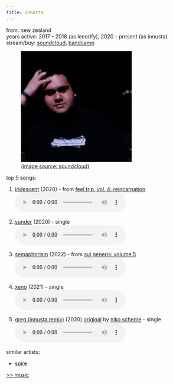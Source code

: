 ```yaml
---
title: innusta
---
```

<meta name="robots" content="noindex, nofollow, noarchive">

from: new zealand<br>
years active: 2017 - 2018 (as leeorify), 2020 - present (as innusta)<br>
stream/buy: [soundcloud](https://soundcloud.com/innusta), [bandcamp](https://innusta.bandcamp.com/)<br>

<figure>
  <img src="/images/music/artistimg/innusta.jpg" width="300" height="300" margin-left="20px">
  <figcaption text-align="center"><a href="https://soundcloud.com/innusta">(image source: soundcloud)</a></figcaption>
</figure>

top 5 songs:

1. [iridescent](https://soundcloud.com/nightowlcollective/innusta-iridescent) (2020) - from [feel trip, vol. 4: reincarnation](https://nightowlcollective.bandcamp.com/album/feel-trip-vol-4-reincarnation)<br>
<audio controls src="/images/music/innusta_iridescent.mp3"></audio>

2. [sunder](https://soundcloud.com/innusta/sunder) (2020) - single<br>
<audio controls src="/images/music/innusta_sunder.mp3"></audio>

3. [semaphorism](https://soundcloud.com/innusta/semaphorism) (2022) - from [sui generis: volume 5](https://soundcloud.com/fullflexaudio/sets/sgv5)<br>
<audio controls src="/images/music/innusta_semaphorism.mp3"></audio>

4. [xeno](https://soundcloud.com/innusta/xeno) (2021) - single<br>
<audio controls src="/images/music/innusta_xeno.mp3"></audio>

5. [greg (innusta remix)](https://soundcloud.com/innusta/scheme-greg-innusta-remix-1) (2020) [original](https://soundcloud.com/nikoscheme/greg) by [niko scheme](/music/niko-scheme) - single<br>
<audio controls src="/images/music/innusta_greg.mp3"></audio>

similar artists:
- [spire](/music/spire/)

<a href="/media/music">&gt;&gt; music</a>